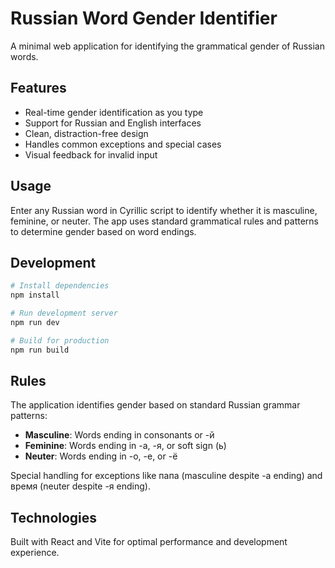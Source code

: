 # Russian Word Gender Identifier

A minimal web application for identifying the grammatical gender of Russian words.

## Features

- Real-time gender identification as you type
- Support for Russian and English interfaces
- Clean, distraction-free design
- Handles common exceptions and special cases
- Visual feedback for invalid input

## Usage

Enter any Russian word in Cyrillic script to identify whether it is masculine, feminine, or neuter. The app uses standard grammatical rules and patterns to determine gender based on word endings.

## Development

```bash
# Install dependencies
npm install

# Run development server
npm run dev

# Build for production
npm run build
```

## Rules

The application identifies gender based on standard Russian grammar patterns:

- **Masculine**: Words ending in consonants or -й
- **Feminine**: Words ending in -а, -я, or soft sign (ь)
- **Neuter**: Words ending in -о, -е, or -ё

Special handling for exceptions like папа (masculine despite -а ending) and время (neuter despite -я ending).

## Technologies

Built with React and Vite for optimal performance and development experience.